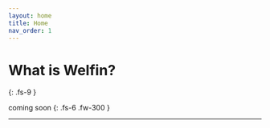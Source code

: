 ```yaml
---
layout: home
title: Home
nav_order: 1
---
```


# What is Welfin?
{: .fs-9 }

coming soon
{: .fs-6 .fw-300 }

---
